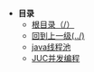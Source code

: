 * **目录**
    * [根目录（/）](/README)
    * [回到上一级(../)](../README)
    * [java线程池](java/并发编程/java线程池)
    * [JUC并发编程](java/并发编程/JUC并发编程)